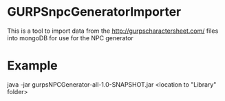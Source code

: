 # GURPSnpcGeneratorImporter
This is a tool to import data from the http://gurpscharactersheet.com/ files into mongoDB for use for the NPC generator

# Example
java -jar gurpsNPCGenerator-all-1.0-SNAPSHOT.jar <location to "Library" folder> <mongo db uri>
